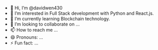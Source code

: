 - 👋 Hi, I’m @davidwen430
- 👀 I’m interested in Full Stack development with Python and React.js.
- 🌱 I’m currently learning Blockchain technology.
- 💞️ I’m looking to collaborate on ...
- 📫 How to reach me ...
- 😄 Pronouns: ...
- ⚡ Fun fact: ...

<!---
davidwen430/davidwen430 is a ✨ special ✨ repository because its `README.md` (this file) appears on your GitHub profile.
You can click the Preview link to take a look at your changes.
--->
